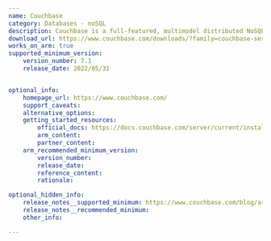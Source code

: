 ```yaml
---
name: Couchbase
category: Databases - noSQL
description: Couchbase is a full-featured, multimodel distributed NoSQL database.
download_url: https://www.couchbase.com/downloads/?family=couchbase-server
works_on_arm: true
supported_minimum_version:
    version_number: 7.1
    release_date: 2022/05/31


optional_info:
    homepage_url: https://www.couchbase.com/
    support_caveats:
    alternative_options:
    getting_started_resources:
        official_docs: https://docs.couchbase.com/server/current/install/ubuntu-debian-install.html
        arm_content:
        partner_content:
    arm_recommended_minimum_version:
        version_number:
        release_date:
        reference_content:
        rationale:

optional_hidden_info:
    release_notes__supported_minimum: https://www.couchbase.com/blog/arm-cpu-support-for-couchbase-server-71/
    release_notes__recommended_minimum:
    other_info:

---
```

